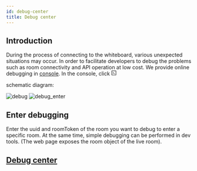 ```yaml
---
id: debug-center
title: Debug center
---
```


## Introduction

During the process of connecting to the whiteboard, various unexpected situations may occur. In order to facilitate developers to debug the problems such as room connectivity and API operation at low cost.
We provide online debugging in [console](https://console.netless.link/).
In the console, click <svg viewBox="64 64 896 896" class="" data-icon="code" width="1em" height="1em" fill="currentColor" aria-hidden="true" focusable="false"><path d="M516 673c0 4.4 3.4 8 7.5 8h185c4.1 0 7.5-3.6 7.5-8v-48c0-4.4-3.4-8-7.5-8h-185c-4.1 0-7.5 3.6-7.5 8v48zm-194.9 6.1l192-161c3.8-3.2 3.8-9.1 0-12.3l-192-160.9A7.95 7.95 0 0 0 308 351v62.7c0 2.4 1 4.6 2.9 6.1L420.7 512l-109.8 92.2a8.1 8.1 0 0 0-2.9 6.1V673c0 6.8 7.9 10.5 13.1 6.1zM880 112H144c-17.7 0-32 14.3-32 32v736c0 17.7 14.3 32 32 32h736c17.7 0 32-14.3 32-32V144c0-17.7-14.3-32-32-32zm-40 728H184V184h656v656z"></path></svg> 

schematic diagram:

![debug](/img/debug_enter_en.png)
![debug_enter](/img/debug_input_en.png)

## Enter debugging

Enter the uuid and roomToken of the room you want to debug to enter a specific room.
At the same time, simple debugging can be performed in dev tools. (The web page exposes the room object of the live room).

## [Debug center](https://debug.netless.link/)

